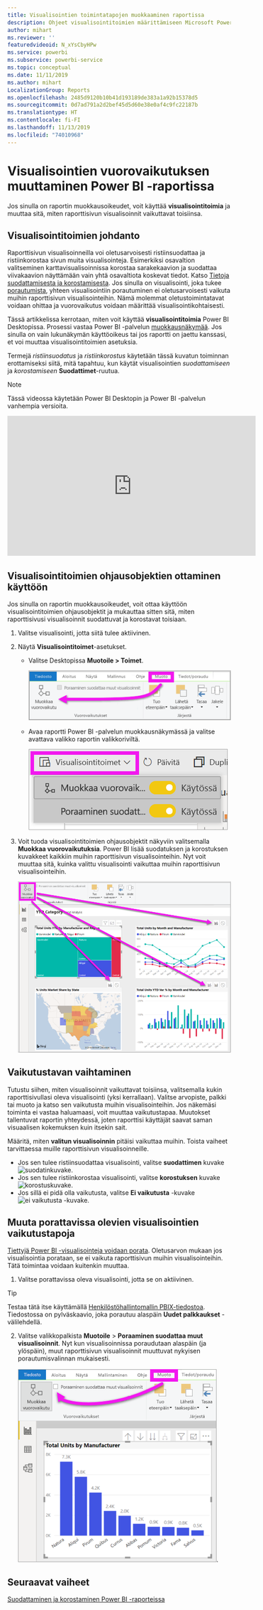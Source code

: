 ```yaml
---
title: Visualisointien toimintatapojen muokkaaminen raportissa
description: Ohjeet visualisointitoimien määrittämiseen Microsoft Power BI -palvelun raportissa ja Power BI Desktopin raportissa
author: mihart
ms.reviewer: ''
featuredvideoid: N_xYsCbyHPw
ms.service: powerbi
ms.subservice: powerbi-service
ms.topic: conceptual
ms.date: 11/11/2019
ms.author: mihart
LocalizationGroup: Reports
ms.openlocfilehash: 2485d9120b10b41d193189de383a1a92b15378d5
ms.sourcegitcommit: 0d7ad791a2d2bef45d5d60e38e0af4c9fc22187b
ms.translationtype: HT
ms.contentlocale: fi-FI
ms.lasthandoff: 11/13/2019
ms.locfileid: "74010968"
---
```

# <a name="change-how-visuals-interact-in-a-power-bi-report"></a>Visualisointien vuorovaikutuksen muuttaminen Power BI -raportissa
Jos sinulla on raportin muokkausoikeudet, voit käyttää **visualisointitoimia** ja muuttaa sitä, miten raporttisivun visualisoinnit vaikuttavat toisiinsa. 

## <a name="introduction-to-visual-interactions"></a>Visualisointitoimien johdanto
Raporttisivun visualisoinneilla voi oletusarvoisesti ristiinsuodattaa ja ristiinkorostaa sivun muita visualisointeja.
Esimerkiksi osavaltion valitseminen karttavisualisoinnissa korostaa sarakekaavion ja suodattaa viivakaavion näyttämään vain yhtä osavaltiota koskevat tiedot.
Katso [Tietoja suodattamisesta ja korostamisesta](power-bi-reports-filters-and-highlighting.md). Jos sinulla on visualisointi, joka tukee [porautumista](consumer/end-user-drill.md), yhteen visualisointiin porautuminen ei oletusarvoisesti vaikuta muihin raporttisivun visualisointeihin. Nämä molemmat oletustoimintatavat voidaan ohittaa ja vuorovaikutus voidaan määrittää visualisointikohtaisesti.

Tässä artikkelissa kerrotaan, miten voit käyttää **visualisointitoimia** Power BI Desktopissa. Prosessi vastaa Power BI -palvelun [muokkausnäkymää](service-interact-with-a-report-in-editing-view.md). Jos sinulla on vain lukunäkymän käyttöoikeus tai jos raportti on jaettu kanssasi, et voi muuttaa visualisointitoimien asetuksia.

Termejä *ristiinsuodatus* ja *ristiinkorostus* käytetään tässä kuvatun toiminnan erottamiseksi siitä, mitä tapahtuu, kun käytät visualisointien *suodattamiseen* ja *korostamiseen* **Suodattimet**-ruutua.  

> [!NOTE]
> Tässä videossa käytetään Power BI Desktopin ja Power BI -palvelun vanhempia versioita. 
>
>

<iframe width="560" height="315" src="https://www.youtube.com/embed/N_xYsCbyHPw?list=PL1N57mwBHtN0JFoKSR0n-tBkUJHeMP2cP" frameborder="0" allowfullscreen></iframe>


## <a name="enable-the-visual-interaction-controls"></a>Visualisointitoimien ohjausobjektien ottaminen käyttöön
Jos sinulla on raportin muokkausoikeudet, voit ottaa käyttöön visualisointitoimien ohjausobjektit ja mukauttaa sitten sitä, miten raporttisivusi visualisoinnit suodattuvat ja korostavat toisiaan. 

1. Valitse visualisointi, jotta siitä tulee aktiivinen.  
2. Näytä **Visualisointitoimet**-asetukset.
    

    - Valitse Desktopissa **Muotoile > Toimet**.

        ![valitse Muotoile ja valitse sitten Toimet](media/service-reports-visual-interactions/power-bi-interaction.png)

    - Avaa raportti Power BI -palvelun muokkausnäkymässä ja valitse avattava valikko raportin valikkoriviltä.

        ![Visualisointitoimien avattava valikko](media/service-reports-visual-interactions/power-bi-service.png)

3. Voit tuoda visualisointitoimien ohjausobjektit näkyviin valitsemalla **Muokkaa vuorovaikutuksia**. Power BI lisää suodatuksen ja korostuksen kuvakkeet kaikkiin muihin raporttisivun visualisointeihin. Nyt voit muuttaa sitä, kuinka valittu visualisointi vaikuttaa muihin raporttisivun visualisointeihin.
   
    ![raportti, jossa Visualisointitoimet on käytössä](media/service-reports-visual-interactions/power-bi-turn-on.png)


## <a name="change-the-interaction-behavior"></a>Vaikutustavan vaihtaminen
Tutustu siihen, miten visualisoinnit vaikuttavat toisiinsa, valitsemalla kukin raporttisivullasi oleva visualisointi (yksi kerrallaan).  Valitse arvopiste, palkki tai muoto ja katso sen vaikutusta muihin visualisointeihin. Jos näkemäsi toiminta ei vastaa haluamaasi, voit muuttaa vaikutustapaa. Muutokset tallentuvat raportin yhteydessä, joten raporttisi käyttäjät saavat saman visuaalisen kokemuksen kuin itsekin sait.


Määritä, miten **valitun visualisoinnin** pitäisi vaikuttaa muihin.  Toista vaiheet tarvittaessa muille raporttisivun visualisoinneille.
   
   * Jos sen tulee ristiinsuodattaa visualisointi, valitse **suodattimen** kuvake ![suodatinkuvake](media/service-reports-visual-interactions/power-bi-filter-icon.png).
   * Jos sen tulee ristiinkorostaa visualisointi, valitse **korostuksen** kuvake ![korostuskuvake](media/service-reports-visual-interactions/power-bi-highlight-icon.png).
   * Jos sillä ei pidä olla vaikutusta, valitse **Ei vaikutusta** -kuvake ![ei vaikutusta -kuvake](media/service-reports-visual-interactions/power-bi-no-impact.png).

## <a name="change-the-interactions-of-drillable-visualizations"></a>Muuta porattavissa olevien visualisointien vaikutustapoja
[Tiettyjä Power BI -visualisointeja voidaan porata](consumer/end-user-drill.md). Oletusarvon mukaan jos visualisointia porataan, se ei vaikuta raporttisivun muihin visualisointeihin. Tätä toimintaa voidaan kuitenkin muuttaa. 

1. Valitse porattavissa oleva visualisointi, jotta se on aktiivinen. 

> [!TIP]
> Testaa tätä itse käyttämällä [Henkilöstöhallintomallin PBIX-tiedostoa](https://download.microsoft.com/download/6/9/5/69503155-05A5-483E-829A-F7B5F3DD5D27/Human%20Resources%20Sample%20PBIX.pbix). Tiedostossa on pylväskaavio, joka porautuu alaspäin **Uudet palkkaukset** -välilehdellä.
>


2. Valitse valikkopalkista **Muotoile** > **Poraaminen suodattaa muut visualisoinnit**.  Nyt kun visualisoinnissa poraudutaan alaspäin (ja ylöspäin), muut raporttisivun visualisoinnit muuttuvat nykyisen porautumisvalinnan mukaisesti. 

    ![ota käyttöön poraaminen suodattaa muut visualisoinnit](media/service-reports-visual-interactions/power-bi-drill.png).
    
## <a name="next-steps"></a>Seuraavat vaiheet
[Suodattaminen ja korostaminen Power BI -raporteissa](power-bi-reports-filters-and-highlighting.md)